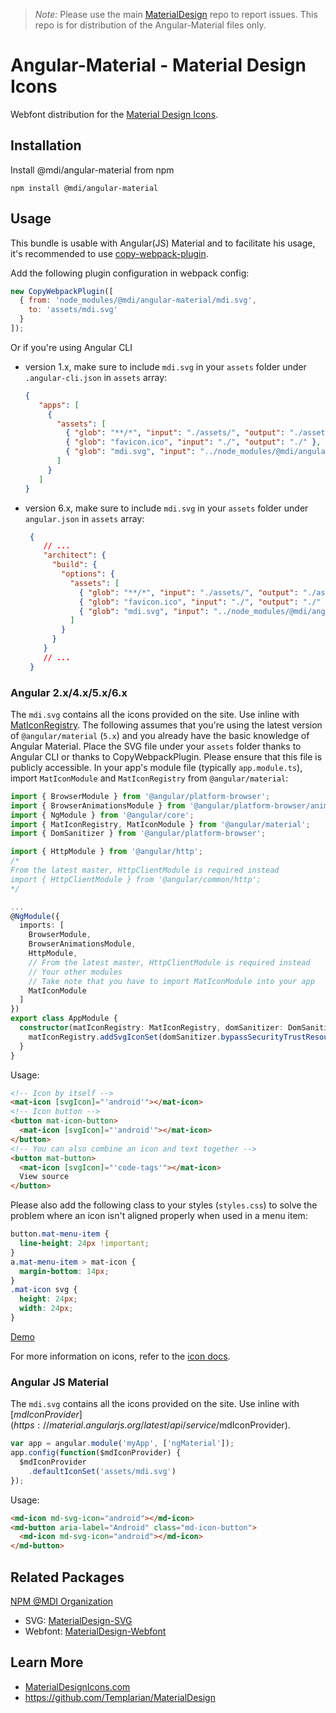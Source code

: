 > *Note:* Please use the main [MaterialDesign](https://github.com/Templarian/MaterialDesign/issues) repo to report issues. This repo is for distribution of the Angular-Material files only.

# Angular-Material - Material Design Icons

Webfont distribution for the [Material Design Icons](https://materialdesignicons.com).

## Installation
Install @mdi/angular-material from npm
```
npm install @mdi/angular-material
```

## Usage
This bundle is usable with Angular(JS) Material and to facilitate his usage, it's recommended to use
[copy-webpack-plugin](https://github.com/webpack-contrib/copy-webpack-plugin).

Add the following plugin configuration in webpack config:
```javascript
new CopyWebpackPlugin([
  { from: 'node_modules/@mdi/angular-material/mdi.svg',
    to: 'assets/mdi.svg'
  }
]);
``` 
Or if you're using Angular CLI

* version 1.x, make sure to include `mdi.svg` in your `assets` folder under `.angular-cli.json` in `assets` array:
   
   ```json Angular CLI file
   {
      "apps": [
        {
          "assets": [
            { "glob": "**/*", "input": "./assets/", "output": "./assets/" },
            { "glob": "favicon.ico", "input": "./", "output": "./" },
            { "glob": "mdi.svg", "input": "../node_modules/@mdi/angular-material", "output": "./assets" }
          ]
        }
      ]
   }
   ```

* version 6.x, make sure to include `mdi.svg` in your `assets` folder under `angular.json` in `assets` array:
 
   ```json Angular CLI file
    {
       // ...
       "architect": {
         "build": {
           "options": {
             "assets": [
               { "glob": "**/*", "input": "./assets/", "output": "./assets/" },
               { "glob": "favicon.ico", "input": "./", "output": "./" },
               { "glob": "mdi.svg", "input": "../node_modules/@mdi/angular-material", "output": "./assets" }
             ]
           }
         }
       }
       // ...
    }
    ```
   
### Angular 2.x/4.x/5.x/6.x
The `mdi.svg` contains all the icons provided on the site. Use inline with [MatIconRegistry](https://material.angular.io/components/icon/api).
The following assumes that you're using the latest version of `@angular/material` (`5.x`) and you already have the basic knowledge of Angular Material.
Place the SVG file under your `assets` folder thanks to Angular CLI or thanks to CopyWebpackPlugin. Please ensure that this file is publicly accessible.
In your app's module file (typically `app.module.ts`), import `MatIconModule` and `MatIconRegistry` from `@angular/material`:

```typescript App module
import { BrowserModule } from '@angular/platform-browser';
import { BrowserAnimationsModule } from '@angular/platform-browser/animations';
import { NgModule } from '@angular/core';
import { MatIconRegistry, MatIconModule } from '@angular/material';
import { DomSanitizer } from '@angular/platform-browser';

import { HttpModule } from '@angular/http';
/*
From the latest master, HttpClientModule is required instead
import { HttpClientModule } from '@angular/common/http';
*/

...
@NgModule({
  imports: [
    BrowserModule,
    BrowserAnimationsModule,
    HttpModule,
    // From the latest master, HttpClientModule is required instead
    // Your other modules
    // Take note that you have to import MatIconModule into your app
    MatIconModule
  ]
})
export class AppModule {
  constructor(matIconRegistry: MatIconRegistry, domSanitizer: DomSanitizer){
    matIconRegistry.addSvgIconSet(domSanitizer.bypassSecurityTrustResourceUrl('./assets/mdi.svg')); // Or whatever path you placed mdi.svg at
  }
}
```

Usage:

```html Example Usage
<!-- Icon by itself -->
<mat-icon [svgIcon]="'android'"></mat-icon>
<!-- Icon button -->
<button mat-icon-button>
  <mat-icon [svgIcon]="'android'"></mat-icon>
</button>
<!-- You can also combine an icon and text together -->
<button mat-button>
  <mat-icon [svgIcon]="'code-tags'"></mat-icon>
  View source
</button>
```

Please also add the following class to your styles (`styles.css`) to solve the problem where an icon isn't aligned properly when used in a menu item:

```css styles.css
button.mat-menu-item {
  line-height: 24px !important;
}
a.mat-menu-item > mat-icon {
  margin-bottom: 14px;
}
.mat-icon svg {
  height: 24px;
  width: 24px;
}
```

[Demo](https://stackblitz.com/edit/mdi-material-example)

For more information on icons, refer to the [icon docs](https://material.angular.io/components/icon/overview).

### Angular JS Material
The `mdi.svg` contains all the icons provided on the site. Use inline with [$mdIconProvider](https://material.angularjs.org/latest/api/service/$mdIconProvider).

```javascript Configuration
var app = angular.module('myApp', ['ngMaterial']);
app.config(function($mdIconProvider) {
  $mdIconProvider
    .defaultIconSet('assets/mdi.svg')
});
```

Usage:

```html Example Usage
<md-icon md-svg-icon="android"></md-icon>
<md-button aria-label="Android" class="md-icon-button">
  <md-icon md-svg-icon="android"></md-icon>
</md-button>
```

## Related Packages

[NPM @MDI Organization](https://npmjs.com/org/mdi)

- SVG: [MaterialDesign-SVG](https://github.com/Templarian/MaterialDesign-SVG)
- Webfont: [MaterialDesign-Webfont](https://github.com/Templarian/MaterialDesign-Webfont)

## Learn More

- [MaterialDesignIcons.com](https://materialdesignicons.com)
- https://github.com/Templarian/MaterialDesign
